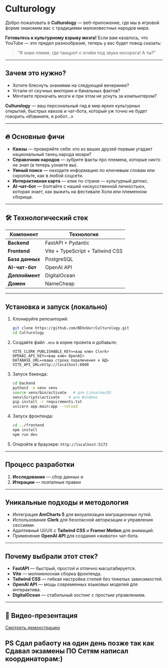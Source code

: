 # Culturology 

Добро пожаловать в **Culturology** — веб-приложение, где мы в игровой форме знакомим вас с традициями малоизвестных народов мира.



**Готовьтесь к культурному взрыву мозга!** Если вам казалось, что YouTube — это предел разнообразия, теперь у вас будет повод сказать:

> "Я знаю племя, где танцуют с огнём под звуки носорога! А ты?" 
---

## Зачем это нужно?
* Хотите блеснуть знаниями на следующей вечеринке?
* Устали от скучных викторин и банальных фактов?
* Мечтаете прокачать мозги и при этом не уснуть за компьютером?

**Culturology** — ваш персональный гид в мир ярких культурных открытий, быстрых квизов и чат-бота, который уж точно не будет говорить «Извините, я робот…»

---

## 🔥 Основные фичи

* **Квизы** — проверяйте себя: кто из ваших друзей первым угадает национальный танец народа моари?
* **Справочник народов** — зубрите факты про племена, которые никто не знал (а теперь узнаете вы).
* **Умный поиск** — находите информацию по ключевым словам или скролльте, как в любой соцсети.
* **Интерактивная карта** — клик по стране — культурный детокс.
* **AI-чат-бот** — болтайте с нашей «искусственной личностью», которая знает, как выжить на фестивале Холи или племенном сборище.

---

## 🛠 Технологический стек

| Компонент       | Технология                       |
| --------------- | -------------------------------- |
| **Backend**     | FastAPI + Pydantic               |
| **Frontend**    | Vite + TypeScript + Tailwind CSS |
| **База данных** | PostgreSQL                       |
| **AI-чат-бот**  | OpenAI API                       |
| **Деплоймент**  | DigitalOcean                     |
| **Домен**       | NameCheap                        |

---

## Установка и запуск (локально)

1. Клонируйте репозиторий:

   ```bash
   git clone https://github.com/BEknUur/Culturology.git
   cd Culturology
   ```

2. Создайте файл `.env` в корне проекта и добавьте:

   ```env
   VITE_CLERK_PUBLISHABLE_KEY=<ваш ключ Clerk>
   OPENAI_API_KEY=<ваш ключ OpenAI>
   DATABASE_URL=<ваша строка подключения к БД>
   VITE_API_URL=http://localhost:8000
   ```

3. Запуск бэкенда:

   ```bash
   cd backend
   python3 -m venv venv
   source venv/bin/activate   # для Linux/macOS
   venv\Scripts\activate    # для Windows
   pip install -r requirements.txt
   uvicorn app.main:app --reload
   ```

4. Запуск фронтенда:

   ```bash
   cd ../frontend
   npm install
   npm run dev
   ```

5. Откройте в браузере: `http://localhost:5173`

---

## Процесс разработки

1. **Исследование** — сбор данных и
2. **Итерации** — поэтапные правки 


---

## Уникальные подходы и методология

* Интеграция **AmCharts 5** для визуализации миграционных путей.
* Использование **Clerk** для безопасной авторизации и управления сессиями.
* Адаптивный UI/UX с **Tailwind CSS** и **Framer Motion** для анимаций.
* Применение **OpenAI API** для создания «живого» чат-бота. 

---

## Почему выбрали этот стек?

* **FastAPI** — быстрый, простой и отлично масштабируется.
* **Vite** — молниеносная сборка фронтенда.
* **Tailwind CSS** — гибкая настройка стилей без тяжелых зависимостей.
* **OpenAI API** — мощь современных языковых моделей для интерактива.
* **DigitalOcean** — стабильный хостинг с простым управлением.

---



## 🎥 Видео-презентация

[Смотреть демонстрацию](https://www.loom.com/share/e78d0b2fe14e4eb0b5207a84b056d9cd?sid=f0a547dc-80f7-4516-837a-7e5636eb1ff5)


## PS  Сдал рабаоту на один день позже так как Сдавал экзамены ПО Сетям написал координаторам:)